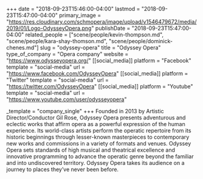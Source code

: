 +++
date = "2018-09-23T15:46:00-04:00"
lastmod = "2018-09-23T15:47:00-04:00"
primary_image = "https://res.cloudinary.com/schmopera/image/upload/v1546479672/media/2019/01/Logo-OdysseyOpera.png"
publishDate = "2018-09-23T15:47:00-04:00"
related_people = ["scene/people/kevin-thompson.md", "scene/people/kara-shay-thomson.md", "scene/people/dominick-chenes.md"]
slug = "odyssey-opera"
title = "Odyssey Opera"
type_of_company = "Opera company"
website = "https://www.odysseyopera.org/"
[[social_media]]
platform = "Facebook"
template = "social-media"
url = "https://www.facebook.com/OdysseyOpera"
[[social_media]]
platform = "Twitter"
template = "social-media"
url = "https://twitter.com/OdysseyOpera"
[[social_media]]
platform = "Youtube"
template = "social-media"
url = "https://www.youtube.com/user/odysseyopera"

_template = "company_single"
+++
Founded in 2013 by Artistic Director/Conductor Gil Rose, Odyssey Opera presents adventurous and eclectic works that affirm opera as a powerful expression of the human experience. Its world-class artists perform the operatic repertoire from its historic beginnings through lesser-known masterpieces to contemporary new works and commissions in a variety of formats and venues. Odyssey Opera sets standards of high musical and theatrical excellence and innovative programming to advance the operatic genre beyond the familiar and into undiscovered territory. Odyssey Opera takes its audience on a journey to places they’ve never been before.